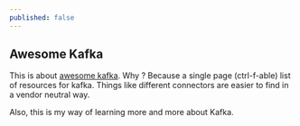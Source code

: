 ```yaml
---
published: false
---
```

## Awesome Kafka

This is about [awesome kafka](https://github.com/dharmeshkakadia/awesome-kafka). 
Why ? Because a single page (ctrl-f-able) list of resources for kafka. Things like different connectors are easier to find in a vendor neutral way. 

Also, this is my way of learning more and more about Kafka.

